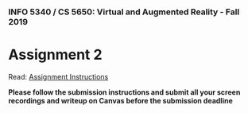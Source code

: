 ### INFO 5340 / CS 5650: Virtual and Augmented Reality - Fall 2019

# Assignment 2

Read: [Assignment Instructions](https://docs.google.com/document/d/12h5IozC-pnbHiBRcJ67rW6VFGES-ymw-T1T37VQluOE/edit?usp=sharing "Detailed Assignment Instructions")

**Please follow the submission instructions and submit all your screen recordings and writeup on Canvas before the submission deadline**
